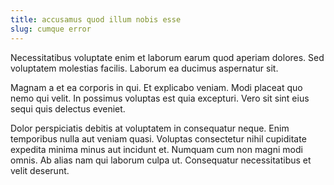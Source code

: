 ```yaml
---
title: accusamus quod illum nobis esse
slug: cumque error
---
```


Necessitatibus voluptate enim et laborum earum quod aperiam dolores. Sed voluptatem molestias facilis. Laborum ea ducimus aspernatur sit.

Magnam a et ea corporis in qui. Et explicabo veniam. Modi placeat quo nemo qui velit. In possimus voluptas est quia excepturi. Vero sit sint eius sequi quis delectus eveniet.

Dolor perspiciatis debitis at voluptatem in consequatur neque. Enim temporibus nulla aut veniam quasi. Voluptas consectetur nihil cupiditate expedita minima minus aut incidunt et. Numquam cum non magni modi omnis. Ab alias nam qui laborum culpa ut. Consequatur necessitatibus et velit deserunt.
